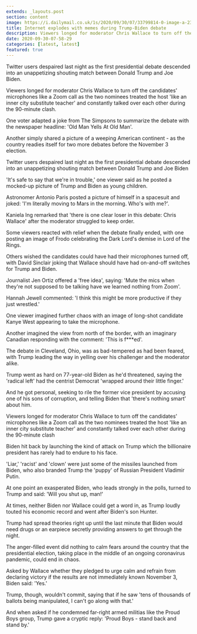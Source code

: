 ```yaml
---
extends: _layouts.post
section: content
image: https://i.dailymail.co.uk/1s/2020/09/30/07/33799814-0-image-a-23_1601448608671.jpg 
title: Internet explodes with memes during Trump-Biden debate 
description: Viewers longed for moderator Chris Wallace to turn off the candidates microphones like a Zoom call as the two nominees treated the host like an inner city substitute teacher in the Ohio clash. 
date: 2020-09-30-07-58-29 
categories: [latest, latest] 
featured: true 
--- 
```

Twitter users despaired last night as the first presidential debate descended into an unappetizing shouting match between Donald Trump and Joe Biden. 

Viewers longed for moderator Chris Wallace to turn off the candidates' microphones like a Zoom call as the two nominees treated the host 'like an inner city substitute teacher' and constantly talked over each other during the 90-minute clash. 

One voter adapted a joke from The Simpsons to summarize the debate with the newspaper headline: 'Old Man Yells At Old Man'. 

Another simply shared a picture of a weeping American continent - as the country readies itself for two more debates before the November 3 election.   













Twitter users despaired last night as the first presidential debate descended into an unappetizing shouting match between Donald Trump and Joe Biden

'It's safe to say that we're in trouble,' one viewer said as he posted a mocked-up picture of Trump and Biden as young children.  

Astronomer Antonio Paris posted a picture of himself in a spacesuit and joked: 'I'm literally moving to Mars in the morning. Who's with me?'. 

Kaniela Ing remarked that 'there is one clear loser in this debate: Chris Wallace' after the moderator struggled to keep order. 

Some viewers reacted with relief when the debate finally ended, with one posting an image of Frodo celebrating the Dark Lord's demise in Lord of the Rings. 

Others wished the candidates could have had their microphones turned off, with David Sinclair joking that Wallace should have had on-and-off switches for Trump and Biden. 

Journalist Jen Ortiz offered a 'free idea', saying: 'Mute the mics when they're not supposed to be talking have we learned nothing from Zoom'. 

Hannah Jewell commented: 'I think this might be more productive if they just wrestled.' 

One viewer imagined further chaos with an image of long-shot candidate Kanye West appearing to take the microphone. 

Another imagined the view from north of the border, with an imaginary Canadian responding with the comment: 'This is f***ed'.  

The debate in Cleveland, Ohio, was as bad-tempered as had been feared, with Trump leading the way in yelling over his challenger and the moderator alike.

Trump went as hard on 77-year-old Biden as he'd threatened, saying the 'radical left' had the centrist Democrat 'wrapped around their little finger.'

And he got personal, seeking to rile the former vice president by accusing one of his sons of corruption, and telling Biden that 'there's nothing smart' about him. 











Viewers longed for moderator Chris Wallace to turn off the candidates' microphones like a Zoom call as the two nominees treated the host 'like an inner city substitute teacher' and constantly talked over each other during the 90-minute clash



Biden hit back by launching the kind of attack on Trump which the billionaire president has rarely had to endure to his face.

'Liar,' 'racist' and 'clown' were just some of the missiles launched from Biden, who also branded Trump the 'puppy' of Russian President Vladimir Putin.

At one point an exasperated Biden, who leads strongly in the polls, turned to Trump and said: 'Will you shut up, man!' 

At times, neither Biden nor Wallace could get a word in, as Trump loudly touted his economic record and went after Biden's son Hunter.

Trump had spread theories right up until the last minute that Biden would need drugs or an earpiece secretly providing answers to get through the night.

The anger-filled event did nothing to calm fears around the country that the presidential election, taking place in the middle of an ongoing coronavirus pandemic, could end in chaos.

Asked by Wallace whether they pledged to urge calm and refrain from declaring victory if the results are not immediately known November 3, Biden said: 'Yes.'

Trump, though, wouldn't commit, saying that if he saw 'tens of thousands of ballots being manipulated, I can't go along with that.'

And when asked if he condemned far-right armed militias like the Proud Boys group, Trump gave a cryptic reply: 'Proud Boys - stand back and stand by.' 

